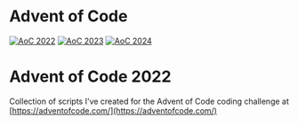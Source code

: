 # Advent of Code
[![AoC 2022](https://img.shields.io/badge/2022-★_14-44cc11)](https://adventofcode.com/2022)
[![AoC 2023](https://img.shields.io/badge/2023-★_0-44cc11)](https://adventofcode.com/2023)
[![AoC 2024](https://img.shields.io/badge/2024-★_0-44cc11)](https://adventofcode.com/2024)

# Advent of Code 2022
Collection of scripts I've created for the Advent of Code coding challenge at
[https://adventofcode.com/](https://adventofcode.com/)